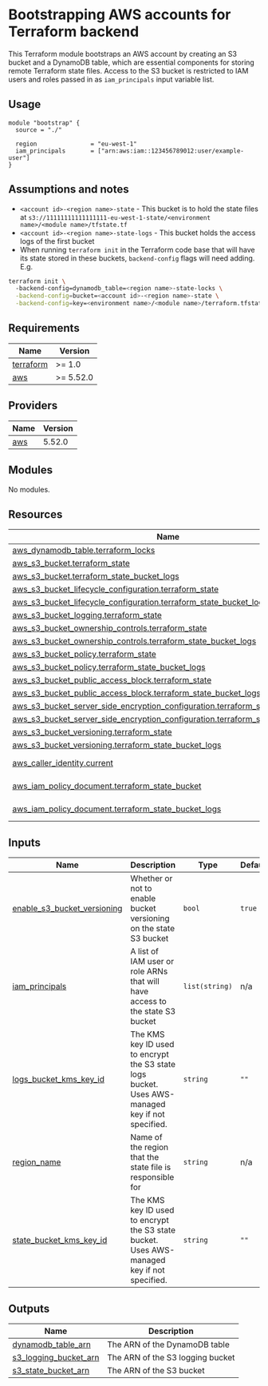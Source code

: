 # Bootstrapping AWS accounts for Terraform backend

This Terraform module bootstraps an AWS account by creating an S3 bucket and a DynamoDB table, which are essential components for storing remote Terraform state files. Access to the S3 bucket is restricted to IAM users and roles passed in as `iam_principals` input variable list.

## Usage

```hcl
module "bootstrap" {
  source = "./"

  region               = "eu-west-1"
  iam_principals       = ["arn:aws:iam::123456789012:user/example-user"]
}
```

## Assumptions and notes

- `<account id>-<region name>-state` - This bucket is to hold the state files at `s3://11111111111111111-eu-west-1-state/<environment name>/<module name>/tfstate.tf`
- `<account id>-<region name>-state-logs` - This bucket holds the access logs of the first bucket
- When running `terraform init` in the Terraform code base that will have its state stored in these buckets, `backend-config` flags will need adding. E.g.
```bash
terraform init \  
  -backend-config=dynamodb_table=<region name>-state-locks \
  -backend-config=bucket=<account id>-<region name>-state \
  -backend-config=key=<environment name>/<module name>/terraform.tfstate
```
<!-- BEGIN_TF_DOCS -->
## Requirements

| Name | Version |
|------|---------|
| <a name="requirement_terraform"></a> [terraform](#requirement\_terraform) | >= 1.0 |
| <a name="requirement_aws"></a> [aws](#requirement\_aws) | >= 5.52.0 |

## Providers

| Name | Version |
|------|---------|
| <a name="provider_aws"></a> [aws](#provider\_aws) | 5.52.0 |

## Modules

No modules.

## Resources

| Name | Type |
|------|------|
| [aws_dynamodb_table.terraform_locks](https://registry.terraform.io/providers/hashicorp/aws/latest/docs/resources/dynamodb_table) | resource |
| [aws_s3_bucket.terraform_state](https://registry.terraform.io/providers/hashicorp/aws/latest/docs/resources/s3_bucket) | resource |
| [aws_s3_bucket.terraform_state_bucket_logs](https://registry.terraform.io/providers/hashicorp/aws/latest/docs/resources/s3_bucket) | resource |
| [aws_s3_bucket_lifecycle_configuration.terraform_state](https://registry.terraform.io/providers/hashicorp/aws/latest/docs/resources/s3_bucket_lifecycle_configuration) | resource |
| [aws_s3_bucket_lifecycle_configuration.terraform_state_bucket_logs](https://registry.terraform.io/providers/hashicorp/aws/latest/docs/resources/s3_bucket_lifecycle_configuration) | resource |
| [aws_s3_bucket_logging.terraform_state](https://registry.terraform.io/providers/hashicorp/aws/latest/docs/resources/s3_bucket_logging) | resource |
| [aws_s3_bucket_ownership_controls.terraform_state](https://registry.terraform.io/providers/hashicorp/aws/latest/docs/resources/s3_bucket_ownership_controls) | resource |
| [aws_s3_bucket_ownership_controls.terraform_state_bucket_logs](https://registry.terraform.io/providers/hashicorp/aws/latest/docs/resources/s3_bucket_ownership_controls) | resource |
| [aws_s3_bucket_policy.terraform_state](https://registry.terraform.io/providers/hashicorp/aws/latest/docs/resources/s3_bucket_policy) | resource |
| [aws_s3_bucket_policy.terraform_state_bucket_logs](https://registry.terraform.io/providers/hashicorp/aws/latest/docs/resources/s3_bucket_policy) | resource |
| [aws_s3_bucket_public_access_block.terraform_state](https://registry.terraform.io/providers/hashicorp/aws/latest/docs/resources/s3_bucket_public_access_block) | resource |
| [aws_s3_bucket_public_access_block.terraform_state_bucket_logs](https://registry.terraform.io/providers/hashicorp/aws/latest/docs/resources/s3_bucket_public_access_block) | resource |
| [aws_s3_bucket_server_side_encryption_configuration.terraform_state](https://registry.terraform.io/providers/hashicorp/aws/latest/docs/resources/s3_bucket_server_side_encryption_configuration) | resource |
| [aws_s3_bucket_server_side_encryption_configuration.terraform_state_bucket_logs](https://registry.terraform.io/providers/hashicorp/aws/latest/docs/resources/s3_bucket_server_side_encryption_configuration) | resource |
| [aws_s3_bucket_versioning.terraform_state](https://registry.terraform.io/providers/hashicorp/aws/latest/docs/resources/s3_bucket_versioning) | resource |
| [aws_s3_bucket_versioning.terraform_state_bucket_logs](https://registry.terraform.io/providers/hashicorp/aws/latest/docs/resources/s3_bucket_versioning) | resource |
| [aws_caller_identity.current](https://registry.terraform.io/providers/hashicorp/aws/latest/docs/data-sources/caller_identity) | data source |
| [aws_iam_policy_document.terraform_state_bucket](https://registry.terraform.io/providers/hashicorp/aws/latest/docs/data-sources/iam_policy_document) | data source |
| [aws_iam_policy_document.terraform_state_bucket_logs](https://registry.terraform.io/providers/hashicorp/aws/latest/docs/data-sources/iam_policy_document) | data source |

## Inputs

| Name | Description | Type | Default | Required |
|------|-------------|------|---------|:--------:|
| <a name="input_enable_s3_bucket_versioning"></a> [enable\_s3\_bucket\_versioning](#input\_enable\_s3\_bucket\_versioning) | Whether or not to enable bucket versioning on the state S3 bucket | `bool` | `true` | no |
| <a name="input_iam_principals"></a> [iam\_principals](#input\_iam\_principals) | A list of IAM user or role ARNs that will have access to the state S3 bucket | `list(string)` | n/a | yes |
| <a name="input_logs_bucket_kms_key_id"></a> [logs\_bucket\_kms\_key\_id](#input\_logs\_bucket\_kms\_key\_id) | The KMS key ID used to encrypt the S3 state logs bucket. Uses AWS-managed key if not specified. | `string` | `""` | no |
| <a name="input_region_name"></a> [region\_name](#input\_region\_name) | Name of the region that the state file is responsible for | `string` | n/a | yes |
| <a name="input_state_bucket_kms_key_id"></a> [state\_bucket\_kms\_key\_id](#input\_state\_bucket\_kms\_key\_id) | The KMS key ID used to encrypt the S3 state bucket. Uses AWS-managed key if not specified. | `string` | `""` | no |

## Outputs

| Name | Description |
|------|-------------|
| <a name="output_dynamodb_table_arn"></a> [dynamodb\_table\_arn](#output\_dynamodb\_table\_arn) | The ARN of the DynamoDB table |
| <a name="output_s3_logging_bucket_arn"></a> [s3\_logging\_bucket\_arn](#output\_s3\_logging\_bucket\_arn) | The ARN of the S3 logging bucket |
| <a name="output_s3_state_bucket_arn"></a> [s3\_state\_bucket\_arn](#output\_s3\_state\_bucket\_arn) | The ARN of the S3 bucket |
<!-- END_TF_DOCS -->